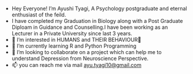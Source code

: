 - Hey Everyone! I’m Ayushi Tyagi, A Psychology postgraduate and eternal enthusiast of the feild.
- I have completed my Graduation in Biology along with a Post Graduate Diploam in Guidance and Counselling.I have been working as an Lecturer in a Private University since last 3 years. 
- 👀 I’m interested in HUMANS and THEIR BEHAVIOUR🌸
- 🌱 I’m currently learning R and Python Programming
- 💞️ I’m looking to collaborate on a project which can help me to understand Depression from Neuroscience Perspective.
- 📫 you can reach me via mail ayu.tyagi10@gmail.com

<!---
MsAyushiTyagi/MsAyushiTyagi is a ✨ special ✨ repository because its `README.md` (this file) appears on your GitHub profile.
You can click the Preview link to take a look at your changes.
--->
